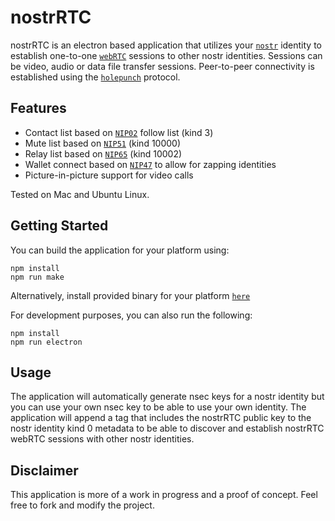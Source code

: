 # nostrRTC

nostrRTC is an electron based application that utilizes your [`nostr`](https://nostr.com) identity to establish one-to-one [`webRTC`](https://webrtc.org) sessions to other nostr identities. Sessions can be video, audio or data file transfer sessions. Peer-to-peer connectivity is established using the [`holepunch`](https://holepunch.to) protocol.

## Features

 - Contact list based on [`NIP02`](https://github.com/nostr-protocol/nips/blob/master/02.md) follow list (kind 3)
 - Mute list based on [`NIP51`](https://github.com/nostr-protocol/nips/blob/master/51.md) (kind 10000)
 - Relay list based on [`NIP65`](https://github.com/nostr-protocol/nips/blob/master/65.md) (kind 10002)
 - Wallet connect based on [`NIP47`](https://github.com/nostr-protocol/nips/blob/master/47.md) to allow for zapping identities
 - Picture-in-picture support for video calls

Tested on Mac and Ubuntu Linux.

## Getting Started

You can build the application for your platform using:

```
npm install
npm run make
```

Alternatively, install provided binary for your platform [`here`](https://github.com/ismailakkila/nostrRTC/releases/)


For development purposes, you can also run the following:

```
npm install
npm run electron
```

## Usage

The application will automatically generate nsec keys for a nostr identity but you can use your own nsec key to be able to use your own identity. The application will append a tag that includes the nostrRTC public key to the nostr identity kind 0 metadata to be able to discover and establish nostrRTC webRTC sessions with other nostr identities.  

## Disclaimer

This application is more of a work in progress and a proof of concept. Feel free to fork and modify the project.
